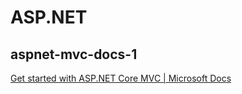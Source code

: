 # ASP.NET

## aspnet-mvc-docs-1

[Get started with ASP.NET Core MVC | Microsoft Docs](https://docs.microsoft.com/en-us/aspnet/core/tutorials/first-mvc-app/start-mvc?WT.mc_id=dotnet-35129-website&view=aspnetcore-6.0&tabs=visual-studio)